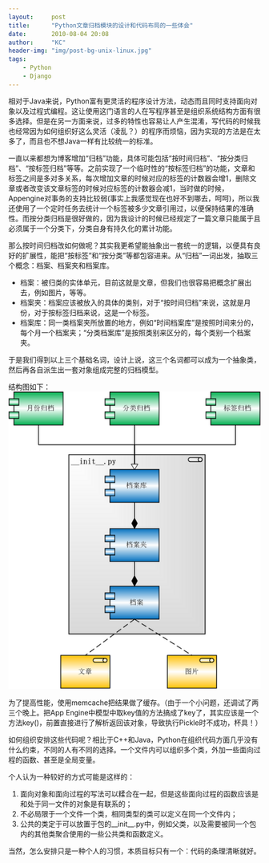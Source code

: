 ```yaml
---
layout:     post
title:      "Python文章归档模块的设计和代码布局的一些体会"
date:       2010-08-04 20:08
author:     "KC"
header-img: "img/post-bg-unix-linux.jpg"
tags:
    - Python
    - Django
---
```


相对于Java来说，Python富有更灵活的程序设计方法，动态而且同时支持面向对象以及过程式编程。这让使用这门语言的人在写程序甚至是组织系统结构方面有很多选择。但是在另一方面来说，过多的特性也容易让人产生混淆，写代码的时候我也经常因为如何组织好这么灵活（凌乱？）的程序而烦恼，因为实现的方法是在太多了，而且也不想Java一样有比较统一的标准。

一直以来都想为博客增加“归档”功能，具体可能包括“按时间归档”、“按分类归档”、“按标签归档”等等。之前实现了一个临时性的“按标签归档”的功能，文章和标签之间是多对多关系，每次增加文章的时候对应的标签的计数器会增1，删除文章或者改变该文章标签的时候对应标签的计数器会减1，当时做的时候，Appengine对事务的支持比较弱(事实上我感觉现在也好不到哪去，呵呵)，所以我还使用了一个定时任务去统计一个标签被多少文章引用过，以便保持结果的准确性。而按分类归档是很好做的，因为我设计的时候已经规定了一篇文章只能属于且必须属于一个分类下，分类自身有持久化的累计功能。

那么按时间归档改如何做呢？其实我更希望能抽象出一套统一的逻辑，以便具有良好的扩展性，能把“按标签”和“按分类”等都包容进来。从“归档”一词出发，抽取三个概念：档案、档案夹和档案库。

* 档案：被归类的实体单元，目前这就是文章，但我们也很容易把概念扩展出去，例如图片，等等。
* 档案夹：档案应该被放入的具体的类别，对于“按时间归档”来说，这就是月份，对于按标签归档来说，这是一个标签。
* 档案库：同一类档案夹所放置的地方，例如“时间档案库”是按照时间来分的，每个月一个档案夹；“分类档案库”是按照类别来区分的，每个类别一个档案夹。

于是我们得到以上三个基础名词，设计上说，这三个名词都可以成为一个抽象类，然后再各自派生出一套对象组成完整的归档模型。

结构图如下：
![](/attachments/2010-08-04/medish.jpg)

为了提高性能，使用memcache把结果做了缓存。（由于一个小问题，还调试了两三个晚上。把App Engine中模型中取key值的方法搞成了key了，其实应该是一个方法key()，前置直接进行了解析返回该对象，导致执行Pickle时不成功，杯具！）

如何组织安排这些代码呢？相比于C++和Java，Python在组织代码方面几乎没有什么约束，不同的人有不同的选择。一个文件内可以组织多个类，外加一些面向过程的函数、甚至是全局变量。

个人认为一种较好的方式可能是这样的：

1. 面向对象和面向过程的写法可以糅合在一起，但是这些面向过程的函数应该是和处于同一文件的对象是有联系的；
2. 不必局限于一个文件一个类，相同类型的类可以定义在同一个文件内；
3. 公共的类定于可以放置于包的__init__.py中，例如父类，以及需要被同一个包内的其他类聚合使用的一些公共类和函数定义。

当然，怎么安排只是一种个人的习惯，本质目标只有一个：代码的条理清晰就好。